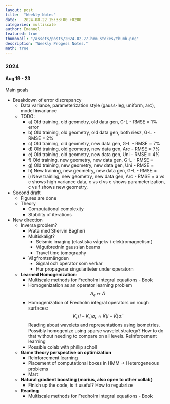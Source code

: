 ```yaml
---
layout: post
title:  "Weekly Notes"
date:   2024-08-22 15:33:00 +0200
categories: multiscale
author: Emanuel
featured: true
thumbnail: "/assets/posts/2024-02-27-hmm_stokes/thumb.png"
description: "Weekly Progess Notes."
math: true
---
```



### 2024

#### Aug 19 - 23

Main goals
* Breakdown of error discrepancy
   * Data variance, parameterization style (gauss-leg, uniform, arc), model invariance
   * TODO:
     * a) Old training, old geometry, old data gen, G-L - RMSE = 1% error
     * b) Old training, old geometry, old data gen, both riesz, G-L - RMSE = 2%
     * c) Old training, old geometry, new data gen, G-L - RMSE = 7%
     * d) Old training, old geometry, new data gen, Arc - RMSE = 7%
     * e) Old training, old geometry, new data gen, Uni - RMSE = 4%
     * f) Old training, new geometry, new data gen, G-L - RMSE = 
     * g) Old training, new geometry, new data gen, Uni - RMSE = 
     * h) New training, new geometry, new data gen, G-L - RMSE = 
     * i) New training, new geometry, new data gen, Arc - RMSE = 
    a vs c shows high variance data, c vs d vs e shows parameterization, c vs f shows new geometry,  
* Second draft
   * Figures are done 
   * Theory
      * Computational complexity
      * Stability of iterations
* New direction
    * Inversa problem? 
      * Prata med Shervin Bagheri
      * Multiskaligt? 
        * Seismic imaging (elastiska vågekv / elektromagnetism)
        * Vågutbrednin gaussian beams
        * Travel time tomography
      * Vågfrontsmängden
        * Signal och operator som verkar
        * Hur propagerar singulariteter under operatorn
    * <b> Learned Homogenization:</b> 
      * Multiscale methods for Fredholm integral equations - Book
      * Homogenization as an operator learning problem $$A_\epsilon \mapsto \tilde A$$
      * Homogenization of Fredholm integral operators on rough surfaces: $$K_\epsilon (I - K_\epsilon)\sigma_\epsilon \approx \tilde K(I - \tilde K)\tilde\sigma.$$ Reading about wavelets and representations using isometries. Possibly homogenize using sparse wavelet strategy? How to do that without needing to compare on all levels. Reinforcement learning
      * Possible colab with phillip scholl
    * <b> Game theory perspective on optimization </b> 
      * Reinforcement learning
      * Placement of computational boxes in HMM -> Heterogeneous problems
      * Mart
    * <b> Natural gradient boosting (marius, also open to other collab) </b>
      * Finish up the code, is it useful? How to regularize
    * <b> Reading </b>
      * Multiscale methods for Fredholm integral equations - Book

